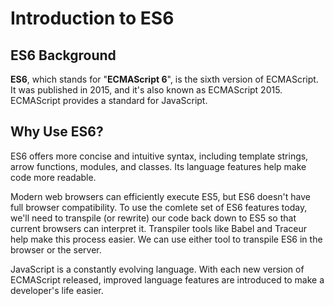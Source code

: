 # Introduction to ES6

## ES6 Background

**ES6**, which stands for "**ECMAScript 6**", is the sixth version of ECMAScript. It was published in 2015, and it's also known as ECMAScript 2015. ECMAScript provides a standard for JavaScript.

## Why Use ES6?

ES6 offers more concise and intuitive syntax, including template strings, arrow functions, modules, and classes. Its language features help make code more readable.

Modern web browsers can efficiently execute ES5, but ES6 doesn't have full browser compatibility. To use the comlete set of ES6 features today, we'll need to transpile (or rewrite) our code back down to ES5 so that current browsers can interpret it. Transpiler tools like Babel and Traceur help make this process easier. We can use either tool to transpile ES6 in the browser or the server.

JavaScript is a constantly evolving language. With each new version of ECMAScript released, improved language features are introduced to make a developer's life easier.
